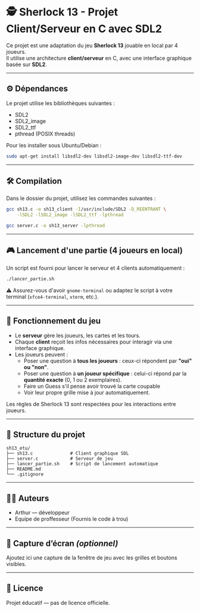 # 🕵️ Sherlock 13 - Projet Client/Serveur en C avec SDL2

Ce projet est une adaptation du jeu **Sherlock 13** jouable en local par 4 joueurs.  
Il utilise une architecture **client/serveur** en C, avec une interface graphique basée sur **SDL2**.

---

## ⚙️ Dépendances

Le projet utilise les bibliothèques suivantes :

- SDL2
- SDL2_image
- SDL2_ttf
- pthread (POSIX threads)

Pour les installer sous Ubuntu/Debian :

```bash
sudo apt-get install libsdl2-dev libsdl2-image-dev libsdl2-ttf-dev
```

---

## 🛠️ Compilation

Dans le dossier du projet, utilisez les commandes suivantes :

```bash
gcc sh13.c -o sh13_client -I/usr/include/SDL2 -D_REENTRANT \
    -lSDL2 -lSDL2_image -lSDL2_ttf -lpthread

gcc server.c -o sh13_server -lpthread
```

---

## 🎮 Lancement d'une partie (4 joueurs en local)

Un script est fourni pour lancer le serveur et 4 clients automatiquement :

```bash
./lancer_partie.sh
```

⚠️ Assurez-vous d'avoir `gnome-terminal` ou adaptez le script à votre terminal (`xfce4-terminal`, `xterm`, etc.).

---

## 🧠 Fonctionnement du jeu

- Le **serveur** gère les joueurs, les cartes et les tours.
- Chaque **client** reçoit les infos nécessaires pour interagir via une interface graphique.
- Les joueurs peuvent :
  - Poser une question à **tous les joueurs** : ceux-ci répondent par **"oui" ou "non"**.
  - Poser une question à **un joueur spécifique** : celui-ci répond par la **quantité exacte** (0, 1 ou 2 exemplaires).
  - Faire un Guess s'il pense avoir trouvé la carte coupable
  - Voir leur propre grille mise à jour automatiquement.

Les règles de Sherlock 13 sont respectées pour les interactions entre joueurs.

---

## 📁 Structure du projet

```
sh13_etu/
├── sh13.c              # Client graphique SDL
├── server.c            # Serveur de jeu
├── lancer_partie.sh    # Script de lancement automatique
├── README.md
└── .gitignore
```

---

## 👨‍💻 Auteurs

- Arthur — développeur 
- Equipe de proffesseur (Fournis le code à trou)
---

## 📸 Capture d’écran *(optionnel)*

Ajoutez ici une capture de la fenêtre de jeu avec les grilles et boutons visibles.

---

## 📜 Licence

Projet éducatif — pas de licence officielle.
